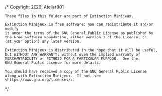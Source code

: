 /*
	Copyright 2020, Atelier801

    These files in this folder are part of Extinction Minijeux.

    Extinction Minijeux is free software: you can redistribute it and/or modify
    it under the terms of the GNU General Public License as published by
    the Free Software Foundation, either version 3 of the License, or
    (at your option) any later version.

    Extinction Minijeux is distributed in the hope that it will be useful,
    but WITHOUT ANY WARRANTY; without even the implied warranty of
    MERCHANTABILITY or FITNESS FOR A PARTICULAR PURPOSE.  See the
    GNU General Public License for more details.

    You should have received a copy of the GNU General Public License
    along with Extinction Minijeux.  If not, see <https://www.gnu.org/licenses/>.

*/
